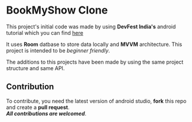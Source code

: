 # BookMyShow Clone
This project's initial code was made by using **DevFest India's** android tutorial which you can find <a href="https://www.youtube.com/watch?v=C8k9mdb9NE8&t=4498s"> here</a><br>

It uses **Room** datbase to store data locally and **MVVM** architecture. This project is intended to be *beginner friendly*.

The additions to this projects have been made by using the same project structure and same API.

## Contribution 
To contribute, you need the latest version of android studio, **fork** this repo and create a **pull request**.<br> ***All contributions are welcomed***.
